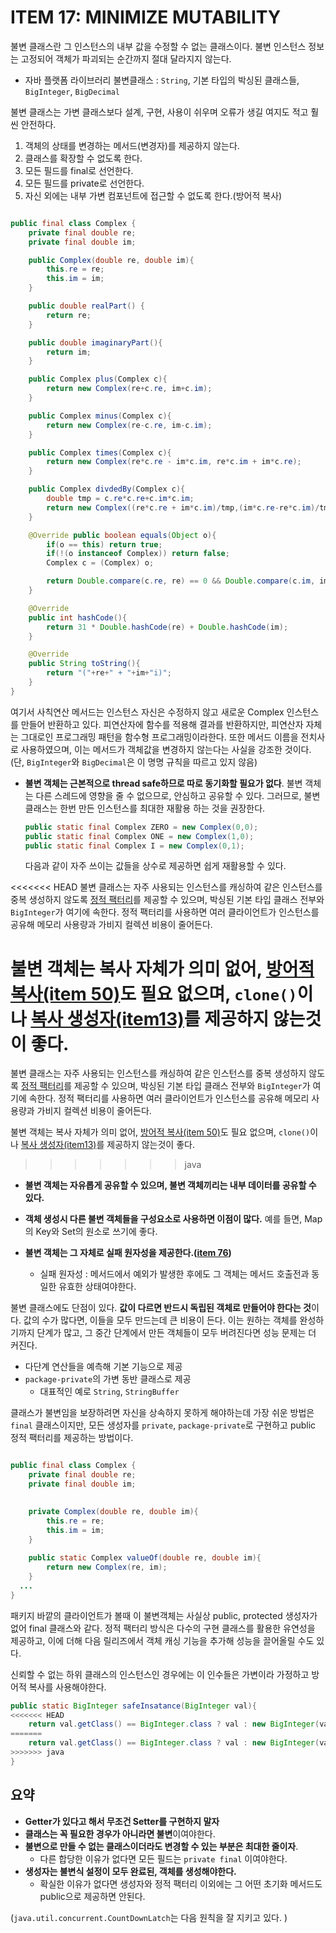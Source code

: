 # ITEM 17: MINIMIZE MUTABILITY

불변 클래스란 그 인스턴스의 내부 값을 수정할 수 없는 클래스이다. 불변 인스턴스 정보는 고정되어 객체가 파괴되는 순간까지 절대 달라지지 않는다. 

- 자바 플랫폼 라이브러리 불변클래스 : `String`, 기본 타입의 박싱된 클래스들, `BigInteger`, `BigDecimal`

불변 클래스는 가변 클래스보다 설계, 구현, 사용이 쉬우며 오류가 생길 여지도 적고 훨씬 안전하다.

1. 객체의 상태를 변경하는 메서드(변경자)를 제공하지 않는다.
2. 클래스를 확장할 수 없도록 한다.
3. 모든 필드를 final로 선언한다.
4. 모든 필드를 private로 선언한다. 
5. 자신 외에는 내부 가변 컴포넌트에 접근할 수 없도록 한다.(방어적 복사)

```java

public final class Complex {
    private final double re;
    private final double im;

    public Complex(double re, double im){
        this.re = re;
        this.im = im;
    }

    public double realPart() {
        return re;
    }

    public double imaginaryPart(){
        return im;
    }

    public Complex plus(Complex c){
        return new Complex(re+c.re, im+c.im);
    }

    public Complex minus(Complex c){
        return new Complex(re-c.re, im-c.im);
    }

    public Complex times(Complex c){
        return new Complex(re*c.re - im*c.im, re*c.im + im*c.re);
    }

    public Complex divdedBy(Complex c){
        double tmp = c.re*c.re+c.im*c.im;
        return new Complex((re*c.re + im*c.im)/tmp,(im*c.re-re*c.im)/tmp);
    }

    @Override public boolean equals(Object o){
        if(o == this) return true;
        if(!(o instanceof Complex)) return false;
        Complex c = (Complex) o;

        return Double.compare(c.re, re) == 0 && Double.compare(c.im, im) == 0;
    }

    @Override
    public int hashCode(){
        return 31 * Double.hashCode(re) + Double.hashCode(im);
    }

    @Override
    public String toString(){
        return "("+re+" + "+im+"i)";
    }
}
```

여기서 사칙연산 메서드는 인스턴스 자신은 수정하지 않고 새로운 Complex 인스턴스를 만들어 반환하고 있다.  피연산자에 함수를 적용해 결과를 반환하지만, 피연산자 자체는 그대로인 프로그래밍 패턴을 함수형 프로그래밍이라한다. 또한 메서드 이름을 전치사로 사용하였으며, 이는 메서드가 객체값을 변경하지 않는다는 사실을 강조한 것이다. (단, `BigInteger`와 `BigDecimal`은 이 명명 규칙을 따르고 있지 않음)

- **불변 객체는 근본적으로 thread safe하므로 따로 동기화할 필요가 없다**. 불변 객체는 다른 스레드에 영향을 줄 수 없으므로, 안심하고 공유할 수 있다. 그러므로, 불변 클래스는 한번 만든 인스턴스를 최대한 재활용 하는 것을 권장한다. 

  ```java
  public static final Complex ZERO = new Complex(0,0);
  public static final Complex ONE = new Complex(1,0);
  public static final Complex I = new Complex(0,1);
  ```

  다음과 같이 자주 쓰이는 값들을 상수로 제공하면 쉽게 재활용할 수 있다.

<<<<<<< HEAD
  불변 클래스는 자주 사용되는 인스턴스를 캐싱하여 같은 인스턴스를 중복 생성하지 않도록 [정적 팩터리](./2021-01-12-static-factory-methods.md)를 제공할 수 있으며, 박싱된 기본 타입 클래스 전부와 `BigInteger`가 여기에 속한다. 정적 팩터리를 사용하면 여러 클라이언트가 인스턴스를 공유해 메모리 사용량과 가비지 컬렉션 비용이 줄어든다.

  불변 객체는 복사 자체가 의미 없어, [방어적 복사(item 50)]()도 필요 없으며,  `clone()`이나 [복사 생성자(item13)](./2021-02-03-overriding-clone-judiciously.md)를 제공하지 않는것이 좋다.
=======
  불변 클래스는 자주 사용되는 인스턴스를 캐싱하여 같은 인스턴스를 중복 생성하지 않도록 [정적 팩터리](https://github.com/dh00023/TIL/blob/master/Java/effective_java/2021-01-12-static-factory-methods.md)를 제공할 수 있으며, 박싱된 기본 타입 클래스 전부와 `BigInteger`가 여기에 속한다. 정적 팩터리를 사용하면 여러 클라이언트가 인스턴스를 공유해 메모리 사용량과 가비지 컬렉션 비용이 줄어든다.

  불변 객체는 복사 자체가 의미 없어, [방어적 복사(item 50)]()도 필요 없으며,  `clone()`이나 [복사 생성자(item13)](https://github.com/dh00023/TIL/blob/master/Java/effective_java/2021-02-03-overriding-clone-judiciously.md)를 제공하지 않는것이 좋다.
>>>>>>> java

- **불변 객체는 자유롭게 공유할 수 있으며, 불변 객체끼리는 내부 데이터를 공유할 수 있다.**

- **객체 생성시 다른 불변 객체들을 구성요소로 사용하면 이점이 많다.** 예를 들면, Map의 Key와 Set의 원소로 쓰기에 좋다. 

- **불변 객체는 그 자체로 실패 원자성을 제공한다.([item 76]())**

  - 실패 원자성 : 메서드에서 예외가 발생한 후에도 그 객체는 메서드 호출전과 동일한 유효한 상태여야한다.

불변 클래스에도 단점이 있다. **값이 다르면 반드시 독립된 객체로 만들어야 한다는 것**이다. 값의 수가 많다면, 이들을 모두 만드는데 큰 비용이 든다. 이는 원하는 객체를 완성하기까지 단계가 많고, 그 중간 단계에서 만든 객체들이 모두 버려진다면 성능 문제는 더 커진다.

- 다단계 연산들을 예측해 기본 기능으로 제공
- `package-private`의 가변 동반 클래스로 제공
  - 대표적인 예로 `String`, `StringBuffer` 



클래스가 불변임을 보장하려면 자신을 상속하지 못하게 해야하는데 가장 쉬운 방법은 `final` 클래스이지만, 모든 생성자를 `private`, `package-private`로 구현하고 public 정적 팩터리를 제공하는 방법이다.

```java

public final class Complex {
    private final double re;
    private final double im;
    

    private Complex(double re, double im){
        this.re = re;
        this.im = im;
    }
    
    public static Complex valueOf(double re, double im){
        return new Complex(re, im);
    }
  ...
}
```

패키지 바깥의 클라이언트가 볼때 이 불변객체는 사실상 public,  protected 생성자가 없어 final 클래스와 같다. 정적 팩터리 방식은 다수의 구현 클래스를 활용한 유연성을 제공하고, 이에 더해 다음 릴리즈에서 객체 캐싱 기능을 추가해 성능을 끌어올릴 수도 있다.

신뢰할 수 없는 하위 클래스의 인스턴스인 경우에는 이 인수들은 가변이라 가정하고 방어적 복사를 사용해야한다.

```java
public static BigInteger safeInsatance(BigInteger val){
<<<<<<< HEAD
  	return val.getClass() == BigInteger.class ? val : new BigInteger(val.toByteArray());
=======
    return val.getClass() == BigInteger.class ? val : new BigInteger(val.toByteArray());
>>>>>>> java
}
```



## 요약

- **Getter가 있다고 해서 무조건 Setter를 구현하지 말자**
- **클래스는 꼭 필요한 경우가 아니라면 불변**이여야한다.
- **불변으로 만들 수 없는 클래스이더라도 변경할 수 있는 부분은 최대한 줄이자**.
  - 다른 합당한 이유가 없다면 모든 필드는 `private final` 이여야한다.
- **생성자는 불변식 설정이 모두 완료된, 객체를 생성해야한다.**
  - 확실한 이유가 없다면 생성자와 정적 팩터리 이외에는 그 어떤 초기화 메서드도 public으로 제공하면 안된다.

(`java.util.concurrent.CountDownLatch`는 다음 원칙을 잘 지키고 있다. )